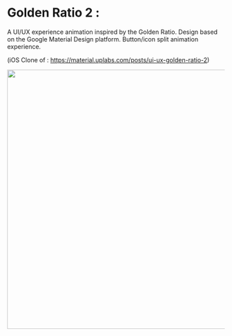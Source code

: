 
# Golden Ratio 2 : 

A UI/UX experience animation inspired by the Golden Ratio. Design based on the Google Material Design platform.
Button/icon split animation experience.

(iOS Clone of : https://material.uplabs.com/posts/ui-ux-golden-ratio-2)

<img alt="" width="600px" src="https://github.com/SanjithKanagavel/iOS-Practice-Apps/blob/master/Golden%20Ratio%202/Golden%20Ratio%202/preview%20(1).gif"/>
